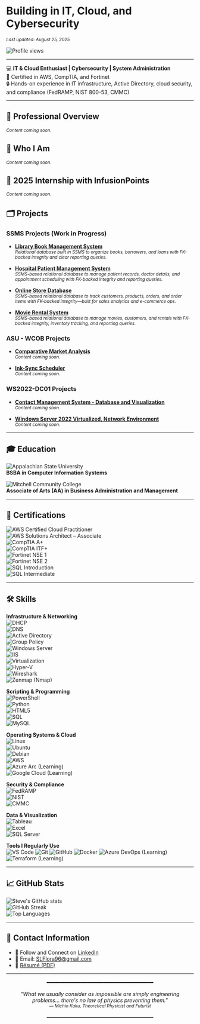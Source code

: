 # **Building in IT, Cloud, and Cybersecurity**  
<sub><em>Last updated: August 25, 2025</em></sub>

![Profile views](https://komarev.com/ghpvc/?username=florasteve&label=Profile%20views&color=0e75b6&style=flat)

---

💻 **IT & Cloud Enthusiast | Cybersecurity | System Administration**  
📜 Certified in AWS, CompTIA, and Fortinet  
🔒 Hands-on experience in IT infrastructure, Active Directory, cloud security, and compliance (FedRAMP, NIST 800-53, CMMC)  

---

## 🧭 Professional Overview
<sub><em>Content coming soon.</em></sub>

## 👤 Who I Am
<sub><em>Content coming soon.</em></sub>

## 💼 2025 Internship with InfusionPoints
<sub><em>Content coming soon.</em></sub>

## 🗂️ Projects

### SSMS Projects (Work in Progress)
- **[Library Book Management System](https://github.com/florasteve/library-book-management-system)**  
  <sub><em>Relational database built in SSMS to organize books, borrowers, and loans with FK-backed integrity and clear reporting queries.</em></sub>

- **[Hospital Patient Management System](https://github.com/florasteve/hospital-patient-management-system)**  
  <sub><em>SSMS-based relational database to manage patient records, doctor details, and appointment scheduling with FK-backed integrity and reporting queries.</em></sub>

- **[Online Store Database](https://github.com/florasteve/online-store-database)**  
  <sub><em>SSMS-based relational database to track customers, products, orders, and order items with FK-backed integrity—built for sales analytics and e-commerce ops.</em></sub>

- **[Movie Rental System](https://github.com/florasteve/movie-rental-system)**  
  <sub><em>SSMS-based relational database to manage movies, customers, and rentals with FK-backed integrity, inventory tracking, and reporting queries.</em></sub>

### ASU - WCOB Projects
- **[Comparative Market Analysis](https://github.com/florasteve/comparative-market-analysis)**  
  <sub><em>Content coming soon.</em></sub>

- **[Ink-Sync Scheduler](https://github.com/florasteve/ink-sync-scheduler)**  
  <sub><em>Content coming soon.</em></sub>

### WS2022-DC01 Projects
- **[Contact Management System - Database and Visualization](https://github.com/florasteve/contact-management-system-database-and-visualization)**  
  <sub><em>Content coming soon.</em></sub>

- **[Windows Server 2022 Virtualized, Network Environment](https://github.com/florasteve/windows-server-2022-virtualized-network-environment)**  
  <sub><em>Content coming soon.</em></sub>

---

## 🎓 Education  

![Appalachian State University](https://img.shields.io/badge/Appalachian%20State%20University-Walker%20College%20of%20Business-000000?style=for-the-badge&logo=google-scholar&logoColor=white)  
**BSBA in Computer Information Systems**  

![Mitchell Community College](https://img.shields.io/badge/Mitchell%20Community%20College-0052CC?style=for-the-badge&logo=academia&logoColor=white)  
**Associate of Arts (AA) in Business Administration and Management**  

---

## 📜 Certifications  
![AWS Certified Cloud Practitioner](https://img.shields.io/badge/AWS-Cloud%20Practitioner-FF9900?style=for-the-badge&logo=amazonaws&logoColor=white)  
![AWS Solutions Architect – Associate](https://img.shields.io/badge/AWS-Solutions%20Architect%20Associate-FF9900?style=for-the-badge&logo=amazonaws&logoColor=white)  
![CompTIA A+](https://img.shields.io/badge/CompTIA-A%2B-EA1F26?style=for-the-badge&logo=comptia&logoColor=white)  
![CompTIA ITF+](https://img.shields.io/badge/CompTIA-ITF%2B-EA1F26?style=for-the-badge&logo=comptia&logoColor=white)  
![Fortinet NSE 1](https://img.shields.io/badge/Fortinet-NSE%201-EE3124?style=for-the-badge&logo=fortinet&logoColor=white)  
![Fortinet NSE 2](https://img.shields.io/badge/Fortinet-NSE%202-EE3124?style=for-the-badge&logo=fortinet&logoColor=white)  
![SQL Introduction](https://img.shields.io/badge/DataCamp-SQL%20Intro-03EF62?style=for-the-badge&logo=datacamp&logoColor=white)  
![SQL Intermediate](https://img.shields.io/badge/DataCamp-SQL%20Intermediate-03EF62?style=for-the-badge&logo=datacamp&logoColor=white)  

---

## 🛠️ Skills  

**Infrastructure & Networking**  
![DHCP](https://img.shields.io/badge/-DHCP-217346?style=for-the-badge)  
![DNS](https://img.shields.io/badge/-DNS%20Management-0052CC?style=for-the-badge)  
![Active Directory](https://img.shields.io/badge/-Active%20Directory-003366?style=for-the-badge&logo=microsoft&logoColor=white)  
![Group Policy](https://img.shields.io/badge/-Group%20Policy-0078D4?style=for-the-badge&logo=windows&logoColor=white)  
![Windows Server](https://img.shields.io/badge/-Windows%20Server-0078D6?style=for-the-badge&logo=windows&logoColor=white)  
![IIS](https://img.shields.io/badge/-IIS-5E5E5E?style=for-the-badge&logo=microsoft&logoColor=white)  
![Virtualization](https://img.shields.io/badge/-Virtualization-4285F4?style=for-the-badge&logo=vmware&logoColor=white)  
![Hyper-V](https://img.shields.io/badge/Hyper--V-0078D6?style=for-the-badge&logo=windows&logoColor=white)  
![Wireshark](https://img.shields.io/badge/Wireshark-1679A7?style=for-the-badge&logo=wireshark&logoColor=white)  
![Zenmap (Nmap)](https://img.shields.io/badge/Zenmap%20(Nmap)-2C2C2C?style=for-the-badge&logo=nmap&logoColor=white)  

**Scripting & Programming**  
![PowerShell](https://img.shields.io/badge/-PowerShell-5391FE?style=for-the-badge&logo=powershell&logoColor=white)  
![Python](https://img.shields.io/badge/-Python-3776AB?style=for-the-badge&logo=python&logoColor=white)  
![HTML5](https://img.shields.io/badge/HTML5-E34F26?style=for-the-badge&logo=html5&logoColor=white)  
![SQL](https://img.shields.io/badge/-SQL-336791?style=for-the-badge&logo=postgresql&logoColor=white)  
![MySQL](https://img.shields.io/badge/-MySQL-4479A1?style=for-the-badge&logo=mysql&logoColor=white)  

**Operating Systems & Cloud**  
![Linux](https://img.shields.io/badge/-Linux-FCC624?style=for-the-badge&logo=linux&logoColor=black)  
![Ubuntu](https://img.shields.io/badge/-Ubuntu-E95420?style=for-the-badge&logo=ubuntu&logoColor=white)  
![Debian](https://img.shields.io/badge/-Debian-A81D33?style=for-the-badge&logo=debian&logoColor=white)  
![AWS](https://img.shields.io/badge/AWS-Cloud%20Services-FF9900?style=for-the-badge&logo=amazonaws&logoColor=white)  
![Azure Arc (Learning)](https://img.shields.io/badge/Azure%20Arc-Learning-0078D4?style=for-the-badge&logo=microsoftazure&logoColor=white)  
![Google Cloud (Learning)](https://img.shields.io/badge/Google%20Cloud-Learning-4285F4?style=for-the-badge&logo=googlecloud&logoColor=white)  

**Security & Compliance**  
![FedRAMP](https://img.shields.io/badge/-FedRAMP-0052CC?style=for-the-badge)  
![NIST](https://img.shields.io/badge/-NIST%20800--53-003366?style=for-the-badge)  
![CMMC](https://img.shields.io/badge/-CMMC-6A0DAD?style=for-the-badge)  

**Data & Visualization**  
![Tableau](https://img.shields.io/badge/-Tableau-E97627?style=for-the-badge&logo=tableau&logoColor=white)  
![Excel](https://img.shields.io/badge/-Microsoft%20Excel-217346?style=for-the-badge&logo=microsoftexcel&logoColor=white)  
![SQL Server](https://img.shields.io/badge/-SQL%20Server-CC2927?style=for-the-badge&logo=microsoftsqlserver&logoColor=white)  

**Tools I Regularly Use**  
![VS Code](https://img.shields.io/badge/VS%20Code-007ACC?style=for-the-badge&logo=visualstudiocode&logoColor=white)
![Git](https://img.shields.io/badge/Git-F05032?style=for-the-badge&logo=git&logoColor=white)
![GitHub](https://img.shields.io/badge/GitHub-181717?style=for-the-badge&logo=github&logoColor=white)
![Docker](https://img.shields.io/badge/Docker-2496ED?style=for-the-badge&logo=docker&logoColor=white)
![Azure DevOps (Learning)](https://img.shields.io/badge/Azure%20DevOps-Learning-0078D7?style=for-the-badge&logo=azuredevops&logoColor=white)
![Terraform (Learning)](https://img.shields.io/badge/Terraform-Learning-7B42BC?style=for-the-badge&logo=terraform&logoColor=white)

---

## 📈 GitHub Stats  
![Steve's GitHub stats](https://github-readme-stats.vercel.app/api?username=florasteve&show_icons=true&theme=radical)  
![GitHub Streak](https://streak-stats.demolab.com?user=florasteve&theme=radical&hide_border=true)  
![Top Languages](https://github-readme-stats.vercel.app/api/top-langs/?username=florasteve&layout=compact&theme=radical)  

<hr>

## 📇 Contact Information  
- 🔗 Follow and Connect on [LinkedIn](https://www.linkedin.com/in/stevefloraii)  
- 📧 Email: [SLFlora96@gmail.com](mailto:SLFlora96@gmail.com)  
- 📄 [Résumé (PDF)](https://github.com/florasteve/florasteve/blob/main/assets/Steve_Flora_Resume_Cloud_2025.pdf)


---

<p align="center">━━━━━━━━━━━━━━━━━━━━━━━━━━━━━━━━━━</p>

<p align="center">
  <em>"What we usually consider as impossible are simply engineering problems... there's no law of physics preventing them."</em>  
  <br><sub>— <em>Michio Kaku, Theoretical Physicist and Futurist</em></sub>
</p>

<p align="center">━━━━━━━━━━━━━━━━━━━━━━━━━━━━━━━━━━</p>
